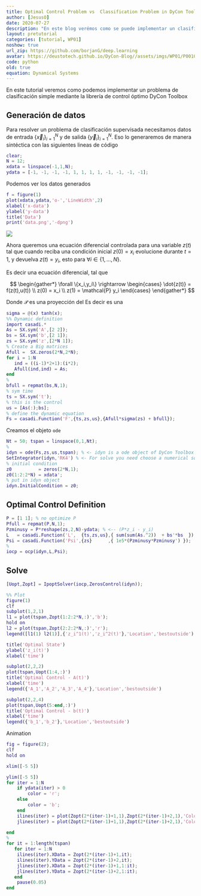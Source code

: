 ```yaml
---
title: Optimal Control Problem vs  Classification Problem in DyCon Toolbox
author: [JesusO]
date: 2020-07-27
description: "En este blog verémos como se puede implementar un clasificador con DyCon Toolbox. Este esta inspirado en el blog:'The interplay of control and deep learning' donde se muestra como un problema de control puede resolver un problema de clasificación."
layout: pretutorial
categories: [tutorial, WP01]
noshow: true
url_zip: https://github.com/borjanG/deep.learning
avatar: https://deustotech.github.io/DyCon-Blog//assets/imgs/WP01/P0010/trajectory.gif
code: python
old: true
equation: Dynamical Systems
---
```


En este tutorial veremos como podemos implementar un problema de clasificación simple mediante la librería de control óptimo DyCon Toolbox

## Generación de datos

Para resolver un problema de clasificación supervisada necesitamos datos de entrada $\{ \vec{x}_{i} \}_{i=1}^N$ y de salida $\{ \vec{y}_{i} \}_{i=1}^N$. Eso lo generaremos de manera sintéctica con las siguientes lineas de código
```matlab
clear;
N = 12;
xdata = linspace(-1,1,N);
ydata = [-1, -1, -1, -1, 1, 1, 1, 1, -1, -1, -1, -1];
```
Podemos ver los datos generados
```matlab
f = figure(1)
plot(xdata,ydata,'o-','LineWidth',2)
xlabel('x-data')
ylabel('y-data')
title('Data')
print('data.png','-dpng')
```

![]({{site.url}}{{site.baseurl}}/assets/imgs/WP01/P0012/data.png)

Ahora queremos una ecuación diferencial controlada para una variable $z(t)$ tal que cuando reciba una condición inicial $z(0) = x_i$ evolucione durante $t=1$, y devuelva $z(t)=y_i$, esto para $\forall i \in \{1,\dots,N\}$.

Es decir una ecuación diferencial, tal que 

$$
\begin{gather*}
    \forall \{x_i,y_i\}
    \rightarrow
    \begin{cases}
        \dot{z(t)} = f(z(t),u(t)) \\
        z(0) = x_i \\
        z(1) = \mathcal{P} y_i 
    \end{cases}
\end{gather*}
$$

Donde $\mathcal{P}$ es una proyección del 
Es decir es una 
```matlab
sigma = @(x) tanh(x);
%% Dynamic definition
import casadi.*
As = SX.sym('A',[2 2]);
bs = SX.sym('b',[2 1]);
zs = SX.sym('z',[2*N 1]);
% Create a Big matrices
Afull =  SX.zeros(2*N,2*N);
for i = 1:N
   ind = ((i-1)*2+1):(i*2);
   Afull(ind,ind) = As; 
end
%
bfull = repmat(bs,N,1);
% sym time
ts = SX.sym('t');
% this is the control
us = [As(:);bs];
% define the dynamic equation
Fs = casadi.Function('F',{ts,zs,us},{Afull*sigma(zs) + bfull});
```
Creamos el objeto `ode`
```matlab
Nt = 50; tspan = linspace(0,1,Nt);
%
idyn = ode(Fs,zs,us,tspan); % <- idyn is a ode object of DyCon Toolbox
SetIntegrator(idyn,'RK4') % <- For solve you need choose a numerical squeme
% initial condition
z0          = zeros(2*N,1);
z0(1:2:2*N) = xdata';
% put in idyn object 
idyn.InitialCondition = z0;
```
## Optimal Control Definition

```matlab
P = [1 1]; % no optimize P
Pfull = repmat(P,N,1);
Pzminusy = P*reshape(zs,2,N)-ydata; % <-- (P*z_i - y_i)
L   = casadi.Function('L',  {ts,zs,us},{ sum(sum(As.^2))  + bs'*bs  });
Psi = casadi.Function('Psi',{zs}      ,{ 1e5*(Pzminusy*Pzminusy') });
%
iocp = ocp(idyn,L,Psi);
```

## Solve
```matlab
[Uopt,Zopt] = IpoptSolver(iocp,ZerosControl(idyn));
```

```matlab
%% Plot
figure(1)
clf
subplot(1,2,1)
l1 = plot(tspan,Zopt(1:2:2*N,:)','b');
hold on
l2 = plot(tspan,Zopt(2:2:2*N,:)','r');
legend([l1(1) l2(1)],{'z_i^1(t)','z_i^2(t)'},'Location','bestoutside')

title('Optimal State')
ylabel('z_i(t)')
xlabel('time')

subplot(2,2,2)
plot(tspan,Uopt(1:4,:)')
title('Optimal Control - A(t)')
xlabel('time')
legend({'A_1','A_2','A_3','A_4'},'Location','bestoutside')

subplot(2,2,4)
plot(tspan,Uopt(5:end,:)')
title('Optimal Control - b(t)')
xlabel('time')
legend({'b_1','b_2'},'Location','bestoutside')
```
Animation
```matlab
fig = figure(2);
clf
hold on

xlim([-5 5])

ylim([-5 5])
for iter = 1:N
    if ydata(iter) > 0
        color = 'r';
    else
        color = 'b';
    end
    ilines(iter) = plot(Zopt(2*(iter-1)+1,1),Zopt(2*(iter-1)+2,1),'Color',color,'Marker','.','MarkerSize',20);
    jlines(iter) = plot(Zopt(2*(iter-1)+1,1),Zopt(2*(iter-1)+2,1),'Color',color,'Marker','none','MarkerSize',20);

end
% 
for it = 1:length(tspan)
   for iter = 1:N
    ilines(iter).XData = Zopt(2*(iter-1)+1,it);
    ilines(iter).YData = Zopt(2*(iter-1)+2,it);
    jlines(iter).XData = Zopt(2*(iter-1)+1,1:it);
    jlines(iter).YData = Zopt(2*(iter-1)+2,1:it);
   end
    pause(0.05)
end
```